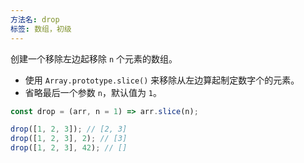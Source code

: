 ```yaml
---
方法名: drop
标签: 数组，初级
---
```


创建一个移除左边起移除 `n` 个元素的数组。

- 使用 `Array.prototype.slice()` 来移除从左边算起制定数字个的元素。
- 省略最后一个参数 `n`，默认值为 `1`。

```js
const drop = (arr, n = 1) => arr.slice(n);
```

```js
drop([1, 2, 3]); // [2, 3]
drop([1, 2, 3], 2); // [3]
drop([1, 2, 3], 42); // []
```
